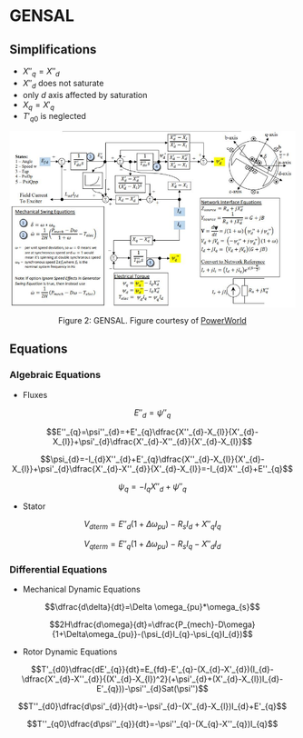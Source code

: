 # GENSAL 
## Simplifications

- $`X''_{q}=X''_{d}`$
- $`X''_{d}`$ does not saturate
- only $`d`$ axis affected by saturation
- $`X_{q}=X'_{q}`$
- $`T'_{q0}`$ is neglected

<div align="center">
   <img align="center" src="/Documentation/Figures/GENSAL.JPG">
   
   
  Figure 2: GENSAL. Figure courtesy of [PowerWorld](https://www.powerworld.com/WebHelp/)
</div>

## Equations
### Algebraic Equations


- Fluxes

``` math
E''_{d}=\psi''_{q}
```
``` math
E''_{q}=\psi''_{d}=+E'_{q}\dfrac{X''_{d}-X_{l}}{X'_{d}-X_{l}}+\psi'_{d}\dfrac{X'_{d}-X''_{d}}{X'_{d}-X_{l}}
```
```math
\psi_{d}=-I_{d}X''_{d}+E'_{q}\dfrac{X''_{d}-X_{l}}{X'_{d}-X_{l}}+\psi'_{d}\dfrac{X'_{d}-X''_{d}}{X'_{d}-X_{l}}=-I_{d}X''_{d}+E''_{q}
```
```math
\psi_{q}=-I_{q}X''_{d}+\psi''_{q}
```
- Stator
``` math
V_{dterm}=E''_{d}(1+\Delta\omega_{pu})-R_{s}I_{d}+X''_{q}I_{q}
```
``` math
V_{qterm}=E''_{q}(1+\Delta\omega_{pu})-R_{s}I_{q}-X''_{d}I_{d}
```

### Differential Equations


- Mechanical Dynamic Equations
``` math
\dfrac{d\delta}{dt}=\Delta \omega_{pu}*\omega_{s}
```
``` math
2H\dfrac{d\omega}{dt}=\dfrac{P_{mech}-D\omega}{1+\Delta\omega_{pu}}-(\psi_{d}I_{q}-\psi_{q}I_{d})
```
- Rotor Dynamic Equations
```math
T'_{d0}\dfrac{dE'_{q}}{dt}=E_{fd}-E'_{q}-(X_{d}-X'_{d})(I_{d}-\dfrac{X'_{d}-X''_{d}}{(X'_{d}-X_{l})^2}(+\psi'_{d}+(X'_{d}-X_{l})I_{d}-E'_{q}))-\psi''_{d}Sat(\psi'')
```
```math
T''_{d0}\dfrac{d\psi'_{d}}{dt}=-\psi'_{d}-(X'_{d}-X_{l})I_{d}+E'_{q}
```
```math
T''_{q0}\dfrac{d\psi''_{q}}{dt}=-\psi''_{q}-(X_{q}-X''_{q})I_{q}
```






























